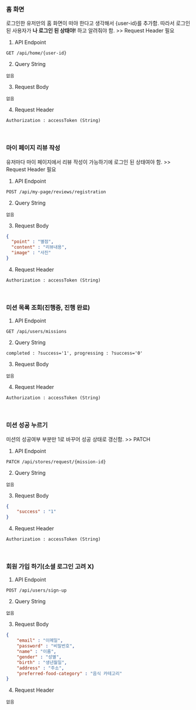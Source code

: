 ### 홈 화면

로그인한 유저만의 홈 화면이 떠야 한다고 생각해서 {user-id}를 추가함.
따라서 로그인 된 사용자가 **나 로그인 된 상태야!** 하고 알려줘야 함. >> Request Header 필요

1. API Endpoint
```
GET /api/home/{user-id}
```

2. Query String
```
없음
```

3. Request Body
```
없음
```

4. Request Header
```
Authorization : accessToken (String)
```

<br>

### 마이 페이지 리뷰 작성

유저마다 마이 페이지에서 리뷰 작성이 가능하기에 로그인 된 상태여야 함. >> Request Header 필요

1. API Endpoint
```
POST /api/my-page/reviews/registration
```

2. Query String
```
없음
```

3. Request Body
```json
{
  "point" : "별점",
  "content" : "리뷰내용",
  "image" : "사진"
}
```

4. Request Header
```
Authorization : accessToken (String)
```

<br>

### 미션 목록 조회(진행중, 진행 완료)

1. API Endpoint
```
GET /api/users/missions
```

2. Query String
```
completed : ?success='1', progressing : ?success='0'
```

3. Request Body
```
없음
```

4. Request Header
```
Authorization : accessToken (String)
```

<br>

### 미션 성공 누르기

미션의 성공여부 부분만 1로 바꾸어 성공 상태로 갱신함. >> PATCH

1. API Endpoint
```
PATCH /api/stores/request/{mission-id}
```

2. Query String
```
없음
```

3. Request Body
```json
{
    "success" : "1"
}
```
4. Request Header
```
Authorization : accessToken (String)
```

<br>

### 회원 가입 하기(소셜 로그인 고려 X)

1. API Endpoint
```
POST /api/users/sign-up
```

2. Query String
```
없음
```

3. Request Body
```json
{
    "email" : "이메일",
    "password" : "비밀번호",
    "name" : "이름",
    "gender" : "성별",
    "birth" : "생년월일",
    "address" : "주소",
    "preferred-food-category" : "음식 카테고리"
}
```

4. Request Header
```
없음
```